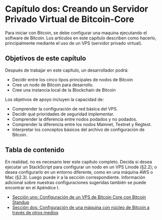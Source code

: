 
# Capítulo dos: Creando un Servidor Privado Virtual de Bitcoin-Core

Para iniciar con Bitcoin, se debe configurar una maquina ejecutando el software de Bitcoin. Los artículos en este capítulo describen como hacerlo, principalmente mediante el uso de un VPS (servidor privado virtual).


## Objetivos de este capítulo

Después de trabajar en este capítulo, un desarrollador podrá:

   * Decidir entre los cinco tipos principales de nodos de Bitcoin
   * Cree un nodo de Bitcoin para desarrollo.
   * Cree una instancia local de la Blockchain de Bitcoin

Los objetivos de apoyo incluyen la capacidad de:

   * Comprender la configuración de red básica del VPS.
   * Decidir qué prioridades de seguridad implementar.
   * Comprender la diferencia entre nodos podados y no podados.
   * Comprender la diferencia entre los nodos Mainnet, Testnet y Regtest.
   * Interpretar los conceptos básicos del archivo de configuración de Bitcoin.
   
## Tabla de contenido

En realidad, no es necesario leer este capítulo completo. Decida si desea ejecutar un StackScript para configurar un nodo en un VPS Linode (§2.2); o desea configurarlo en un entorno diferente, como en una máquina AWS o Mac (§2.3). Luego puede ir a la sección correspondiente. Información adicional sobre nuestras configuraciones sugeridas también se puede encontrar en el Apéndice I. 

   * [Sección uno: Configuración de un VPS de Bitcoin Core con Bitcoin Standup](02_1_Configurando_un_VPS_Bitcoin-Core_StackScript.md)
   * [Sección dos: Configuración de una máquina con núcleo de Bitcoin a través de otros medios](02_2_Configurando_Bitcoin_Core_Otros.md)
